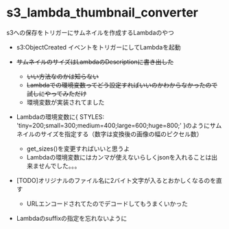 # s3_lambda_thumbnail_converter
s3への保存をトリガーにサムネイルを作成するLambdaのやつ

- s3:ObjectCreated イベントをトリガーにしてLambdaを起動
- <s>サムネイルのサイズはLambdaのDescriptionに書き出した</s>
  - <s>いい方法なのかは知らない</s>
  - <s>Lambdaでの環境変数ってどう設定すればいいのかわからなかったので試しにやってみただけ</s>
  - 環境変数が実装されてました

- Lambdaの環境変数に{ STYLES: 'tiny=200;small=300;medium=400;large=600;huge=800;' }のようにサムネイルのサイズを指定する（数字は変換後の画像の幅のピクセル数）
  - get_sizes()を変更すればいいと思うよ
  - Lambdaの環境変数にはカンマが使えないらしくjsonを入れることは出来ませんでした。。。
- [TODO]オリジナルのファイル名に2バイト文字が入るとおかしくなるのを直す
  - URLエンコードされてたのでデコードしてもうまくいかった

- Lambdaのsuffixの指定を忘れないように